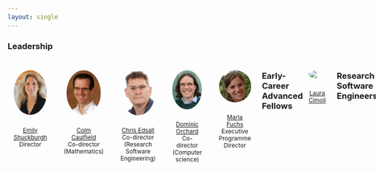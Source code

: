 ```yaml
---
layout: single
---
```


<style>
#container {
  display: flex;
  }
.person
{
 flex: 1;
  float:left;
  padding: 1em;
  margin-right: 10px;
  margin-top: 10px;
  text-align:center;
  font-size: smaller;
  }
.person img {
  object-fit: cover;
  border-radius: 50%;
  clear: right;
  display: block;
  margin: auto;
  margin-bottom: 2em;
  max-height: 90px;
}
span.role {
  display: block;
}
</style>

<h3>Leadership</h3>
<div id="container">

<div class="person">
<a href="https://www.cisl.cam.ac.uk/directory/emily-shuckburgh">
<img src="/assets/images/emily-shuckburgh.jpeg" description="Emily Shuckburgh portrait photo" />
Emily Shuckburgh
</a>
<span class='role'>Director</span>
</div>

<div class="person">
<a href="http://www.damtp.cam.ac.uk/person/cpc12">
<img src="/assets/images/colm-caulfield.jpeg" description="Colm Caulfield portrait photo"  />
Colm Caulfield</a>
<span class='role'>Co-director (Mathematics)</span>
</div>

<div class="person">
<a href="https://www.hpc.cam.ac.uk/about-team-christopher-edsall">
<img src="/assets/images/chris-edsall.jpeg" description="Chris Edsall portrait photo"  />
Chris Edsall</a>
<span class='role'>Co-director (Research Software Engineering)</span>
</div>

<div class="person">
<a href="http://dorchard.github.io">
<img src="/assets/images/dominic-orchard.jpeg" description="Dominic Orchard portrait photo"  />
Dominic Orchard</a>
<span class='role'>Co-director (Computer science)</span>
</div>


<div class="person">
<a href="">
<img src="/assets/images/marla_fuchs.jpeg" description="Marla Fuchs portrait photo"  />
Marla Fuchs</a>
<span class='role'>Executive Programme Director</span>
</div>

<h3>Early-Career Advanced Fellows</h3>

<div id="container">
<div class="person">
<a href="">
<img src="/assets/images/laura_fuchs.jpeg" description="Laura Cimoli portrait photo"  />
Laura Cimoli</a>
</div>

</div>


<h3>Research Software Engineers</h3>

<div id="container">

<div class="person">
<a href="">
<img src="/assets/images/kacper-kornet.jpeg" description="Kacper Kornet portrait photo" />
Kacper Kornet
</a>
<span class='role'>Senior Research Software Engineer</span>
</div>

<div class="person">
<a href="">
<img src="/assets/images/paul-richmond.jpeg" description="Paul Richmond portrait photo" />
Paul Richmond
</a>
<span class='role'>Senior Research Software Engineer and acting Engineering Lead</span>
</div>

<br /><br />

<div class="person">
<a href="">
<img src="/assets/images/matt-archer.png" class='portrait'  description="Matt Archer portrait photo" />
Matt Archer
</a>
</div>


<div class="person">
<a href="">
<img src="/assets/images/jack-atkinson.jpeg" description="Jack Atkinson portrait photo" />
Jack Atkinson
</a>
</div>

<div class="person">
<a href="">
<img src="/assets/images/simon-clifford.jpeg" description="Simon Clifford portrait photo" />
Simon Clifford
</a>
</div>

<div class="person">
<a href="">
<img src="/assets/images/jim-denholm.jpeg" description="Jim Denholm portrait photo" />
Jim Denholm
</a>
</div>

<div class="person">
<a href="">
<img src="/assets/images/ben-orchard.jpeg" class='portrait'  description="Ben Orchard portrait photo" />
Ben Orchard
</a>
</div>


<div class="person">
<a href="">
<img src="/assets/images/alex-smith.png" class='portrait' description="Alex Smith portrait photo" />
Alex Smith
</a>
</div>


</div>

<h3>Programme</h3>
<div id="container">
<div class="person">
<a href="">
<img src="/assets/images/danny-huang.jpeg" description="Danny Huang portrait photo" />
Danny Huang
</a>
<span class='role'>Programming, Communications, and Training Manager</span>
</div>

<div class="person">
<a href="">
<img src="/assets/images/sam-oliver.jpeg" description="Sam Oliver portrait photo" />
Sam Oliver
</a>
<span class='role'>Programme Administrator</span>
</div>

</div>